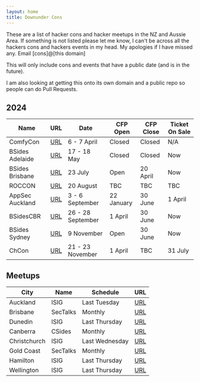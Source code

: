 ```yaml
---
layout: home
title: Downunder Cons
---
```


These are a list of hacker cons and hacker meetups in the NZ and Aussie Area. If something is not listed please let me know, I can't be across all the hackers cons and hackers events in my head. My apologies if I have missed any. Email [cons]@[this domain]

This will only include cons and events that have a public date (and is in the future).

I am also looking at getting this onto its own domain and a public repo so people can do Pull Requests.

## 2024

| Name | URL | Date | CFP Open | CFP Close | Ticket On Sale |
| ---- | --- | ---- | -------- | --------- | -------------- |
| ComfyCon | [URL](https://au.comfycon.rocks/) | 6 - 7 April | Closed | Closed | N/A |
| BSides Adelaide | [URL](https://bsidesadelaide.com.au/) | 17 - 18 May | Closed | Closed | Now |
| BSides Brisbane | [URL](https://bsidesbrisbane.com/) | 23 July | Open | 20 April | Now |
| ROCCON | [URL](https://www.realmsofcyber.com/) | 20 August | TBC | TBC | TBC |
| AppSec Auckland | [URL](https://appsec.org.nz/conference/) | 3 - 6 September | 22 January | 30 June | 1 April |
| BSidesCBR | [URL](https://www.bsidesau.com.au/) | 26 - 28 September | 1 April | 30 June | Now |
| BSides Sydney | [URL](https://bsides.sydney) | 9 November | Open | 30 June | Now |
| ChCon | [URL](https://2024.chcon.nz/) | 21 - 23 November | 1 April | TBC | 31 July |

## Meetups

| City | Name | Schedule | URL |
| ---- | ---- | -------- | --- |
| Auckland | ISIG | Last Tuesday | [URL](https://isig.org.nz/) |
| Brisbane | SecTalks | Monthly | [URL](https://www.meetup.com/SecTalks-Brisbane/) |
| Dunedin | ISIG | Last Thursday | [URL](https://isig.org.nz/) |
| Canberra | CSides | Monthly | [URL](https://www.bsidesau.com.au/csides.html) |
| Christchurch | ISIG | Last Wednesday | [URL](https://www.meetup.com/isig-christchurch-nz/) |
| Gold Coast | SecTalks | Monthly | [URL](https://www.meetup.com/sectalks-goldcoast/) |
| Hamilton | ISIG | Last Thursday | [URL](https://isig.org.nz/) |
| Wellington | ISIG | Last Thursday | [URL](https://isig.org.nz/) |
